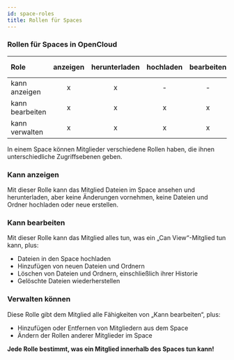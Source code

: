 ```yaml
---
id: space-roles
title: Rollen für Spaces
---
```


### Rollen für Spaces in OpenCloud

| Role       | anzeigen  | herunterladen | hochladen     | bearbeiten  | erstellen   | löschen    | Mitglieder verwalten    |
| :----------| :-:   | :-:      | :-:        | :-:   | :-:   | :-:       | :-:               |
| kann anzeigen   |   x   |     x    | -          | -     | -     | -         | -                 |
| kann bearbeiten   |   x   |     x    | x          | x     | x     | x         | -                 |
| kann verwalten |   x   |     x    | x          | x     | x     | x         | x                 |


In einem Space können Mitglieder verschiedene Rollen haben, die ihnen unterschiedliche Zugriffsebenen geben.

### Kann anzeigen
Mit dieser Rolle kann das Mitglied Dateien im Space ansehen und herunterladen, aber keine Änderungen vornehmen, keine Dateien und Ordner hochladen oder neue erstellen.

### Kann bearbeiten
Mit dieser Rolle kann das Mitglied alles tun, was ein „Can View“-Mitglied tun kann, plus:
- Dateien in den Space hochladen
- Hinzufügen von neuen Dateien und Ordnern
- Löschen von Dateien und Ordnern, einschließlich ihrer Historie
- Gelöschte Dateien wiederherstellen

### Verwalten können
Diese Rolle gibt dem Mitglied alle Fähigkeiten von „Kann bearbeiten“, plus:
- Hinzufügen oder Entfernen von Mitgliedern aus dem Space
- Ändern der Rollen anderer Mitglieder im Space

**Jede Rolle bestimmt, was ein Mitglied innerhalb des Spaces tun kann!**

